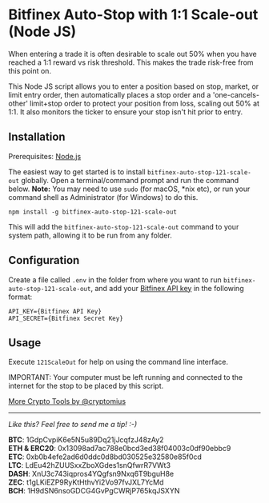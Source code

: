 # Bitfinex Auto-Stop with 1:1 Scale-out (Node JS)

When entering a trade it is often desirable to scale out 50% when you have reached a 1:1 reward vs risk threshold. This makes the trade risk-free from this point on. 

This Node JS script allows you to enter a position based on stop, market, or limit entry order, then automatically places a stop order and a 'one-cancels-other' limit+stop order to protect your position from loss, scaling out 50% at 1:1. It also monitors the ticker to ensure your stop isn't hit prior to entry.

## Installation

Prerequisites: [Node.js](https://nodejs.org/en/)

The easiest way to get started is to install `bitfinex-auto-stop-121-scale-out` globally. Open a terminal/command prompt and run the command below.
**Note:** You may need to use `sudo` (for macOS, *nix etc), or run your command shell as Administrator (for Windows) to do this.
```
npm install -g bitfinex-auto-stop-121-scale-out
```

This will add the `bitfinex-auto-stop-121-scale-out` command to your system path, allowing it to be run from any folder.

## Configuration

Create a file called `.env` in the folder from where you want to run `bitfinex-auto-stop-121-scale-out`, and add your [Bitfinex API key](https://support.bitfinex.com/hc/en-us/articles/115002349625-API-Key-Setup-Login) in the following format:
```
API_KEY={Bitfinex API Key}
API_SECRET={Bitfinex Secret Key}
```

## Usage

Execute `121ScaleOut` for help on using the command line interface.

IMPORTANT: Your computer must be left running and connected to the internet for the stop to be placed by this script.

[More Crypto Tools by @cryptomius](https://github.com/cryptomius/Cryptomius-Crypto-Tools-Overview)

---
*Like this? Feel free to send me a tip! :-)*

**BTC**: 1GdpCvpiK6e5N5u89Dq21jJcqfzJ48zAy2  
**ETH & ERC20**: 0x13098ad7ac788e0bcd3ed38f04003c0df90ebbc9  
**ETC**: 0xb0b4efe2ad6d0ddc0d8bd030525e32580e85f0cd  
**LTC**: LdEu42hZUUSxxZboXGdes1snQfwrR7VWt3  
**DASH**: XnU3c743iqpros4YQgfsn9Nxq6T9bguH8e  
**ZEC**: t1gLKiEZP9RyKtHthvYi2Vo97fvJXL7YcMd  
**BCH**: 1H9dSN6nsoGDCG4GvPgCWRjP765kqJSXYN
